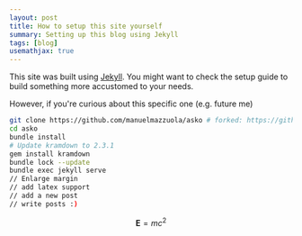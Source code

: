 ```yaml
---
layout: post
title: How to setup this site yourself
summary: Setting up this blog using Jekyll
tags: [blog]
usemathjax: true
---
```


This site was built using [Jekyll](https://jekyllrb.com/docs/). You might want to check the setup guide to build something more accustomed to your needs.

However, if you're curious about this specific one (e.g. future me)

```bash
git clone https://github.com/manuelmazzuola/asko # forked: https://github.com/panpan2/asko
cd asko
bundle install
# Update kramdown to 2.3.1
gem install kramdown
bundle lock --update
bundle exec jekyll serve
// Enlarge margin
// add latex support
// add a new post
// write posts :)
```

$$\mathbf{E}=mc^2$$
